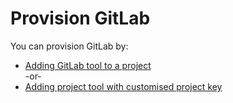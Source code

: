 # Provision GitLab


You can provision GitLab by:
- [Adding GitLab tool to a project](https://docs.developer.tech.gov.sg/docs/ship-hats-portal/#/manage-tools)  
  -or-
- [Adding project tool with customised project key](https://docs.developer.tech.gov.sg/docs/ship-hats-portal/#/manage-tools?id=create-project-tool-with-customised-project-key)